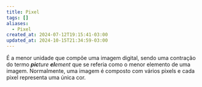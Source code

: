 ```yaml
---
title: Pixel
tags: []
aliases:
  - Pixel
created_at: 2024-07-12T19:15:41-03:00
updated_at: 2024-10-15T21:34:59-03:00
---
```


É a menor unidade que compõe uma imagem digital, sendo uma contração do termo  _**pic**ture_ _**el**ement_ que se referia como o menor elemento de uma imagem. Normalmente, uma imagem é composto com vários pixels e cada pixel representa uma única cor.
